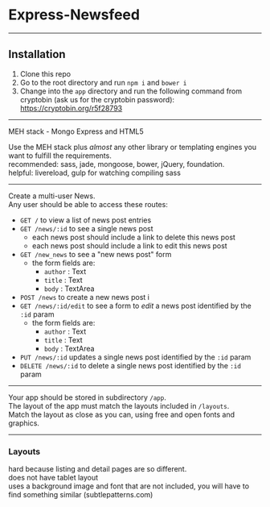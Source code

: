 Express-Newsfeed
================

---
## Installation

1. Clone this repo
2. Go to the root directory and run `npm i` and `bower i`
3. Change into the `app` directory and run the following command from cryptobin (ask us for the cryptobin password): https://cryptobin.org/r5f28793

---

MEH stack - Mongo Express and HTML5 

Use the MEH stack plus *almost* any other library or templating engines you want to fulfill the requirements.  
recommended: sass, jade, mongoose, bower, jQuery, foundation.  
helpful: livereload, gulp for watching compiling sass

---

Create a multi-user News.  
Any user should be able to access these routes:  

- `GET /` to view a list of news post entries
- `GET /news/:id` to see a single news post
  - each news post should include a link to delete this news post
  - each news post should include a link to edit this news post
- `GET /new_news` to see a "new news post" form
  - the form fields are:
    - `author` : Text
    - `title` : Text
    - `body` : TextArea
- `POST /news` to create a new news post i
- `GET /news/:id/edit` to see a form to *edit* a news post identified by the `:id` param
  - the form fields are:
    - `author` : Text
    - `title` : Text
    - `body` : TextArea
- `PUT /news/:id` updates a single news post identified by the `:id` param
- `DELETE /news/:id` to delete a single news post identified by the `:id` param

---

Your app should be stored in subdirectory `/app`.  
The layout of the app must match the layouts included in `/layouts`.  
Match the layout as close as you can, using free and open fonts and graphics.

---

### Layouts

hard because listing and detail pages are so different.  
does not have tablet layout  
uses a background image and font that are not included, you will have to find something similar (subtlepatterns.com)
